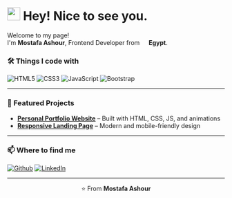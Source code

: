 <h1><img src="https://emojis.slackmojis.com/emojis/images/1531849430/4246/blob-sunglasses.gif?1531849430" width="30"/> Hey! Nice to see you.</h1>

<p>Welcome to my page! </br> I'm <b>Mostafa Ashour</b>, Frontend Developer from <img src="https://cdn-icons-png.flaticon.com/512/197/197606.png" width="13"/> <b>Egypt</b>. </p>

<h3>🛠️ Things I code with</h3>
<p>
  <img alt="HTML5" src="https://img.shields.io/badge/-HTML5-E34F26?style=flat-square&logo=html5&logoColor=white" />
  <img alt="CSS3" src="https://img.shields.io/badge/-CSS3-1572B6?style=flat-square&logo=css3&logoColor=white" />
  <img alt="JavaScript" src="https://img.shields.io/badge/-JavaScript-F7DF1E?style=flat-square&logo=javascript&logoColor=black" />
<!--   <img alt="React" src="https://img.shields.io/badge/-React-45b8d8?style=flat-square&logo=react&logoColor=white" /> -->
  <img alt="Bootstrap" src="https://img.shields.io/badge/-Bootstrap-563D7C?style=flat-square&logo=bootstrap&logoColor=white" />
<!--   <img alt="Sass" src="https://img.shields.io/badge/-Sass-CC6699?style=flat-square&logo=sass&logoColor=white" /> -->
<!--   <img alt="Git" src="https://img.shields.io/badge/-Git-F05032?style=flat-square&logo=git&logoColor=white" /> -->
<!--   <img alt="Github" src="https://img.shields.io/badge/-GitHub-181717?style=flat-square&logo=github&logoColor=white" /> -->
<!--   <img alt="NPM" src="https://img.shields.io/badge/-NPM-CB3837?style=flat-square&logo=npm&logoColor=white" /> -->
</p>

---

<h3>📌 Featured Projects</h3>
<ul>
  <li><a href="Portfolio-Website"><b>Personal Portfolio Website</b></a> – Built with HTML, CSS, JS, and animations</li>
<!--   <li><a href="#"><b>Electronic Sebha App</b></a> – A digital counter with dark/light mode</li> -->
  <li><a href="(https://mmostafa1234.github.io/BMW./)"><b>Responsive Landing Page</b></a> – Modern and mobile-friendly design</li>
</ul>

---

<h3>📫 Where to find me</h3>
<p>
  <a href="https://github.com/USERNAME" target="_blank"><img alt="Github" src="https://img.shields.io/badge/GitHub-%2312100E.svg?&style=for-the-badge&logo=Github&logoColor=white" /></a>
  <a href="https://www.linkedin.com/in/USERNAME" target="_blank"><img alt="LinkedIn" src="https://img.shields.io/badge/linkedin-%230077B5.svg?&style=for-the-badge&logo=linkedin&logoColor=white" /></a>
</p>

---

<p align="center">⭐️ From <b>Mostafa Ashour</b></p>
